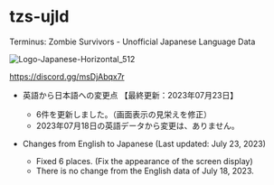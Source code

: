 # tzs-ujld
Terminus: Zombie Survivors - Unofficial Japanese Language Data

![Logo-Japanese-Horizontal_512](https://github.com/ststkuc-work/tzs-ujld/assets/136874759/94cc03c6-7e15-4fd3-8378-c5b2c0ef4d0b)

https://discord.gg/msDjAbqx7r

 - 英語から日本語への変更点 【最終更新：2023年07月23日】
   - 6件を更新しました。（画面表示の見栄えを修正）
   - 2023年07月18日の英語データから変更は、ありません。

 - Changes from English to Japanese (Last updated: July 23, 2023)
   - Fixed 6 places. (Fix the appearance of the screen display)
   - There is no change from the English data of July 18, 2023.
